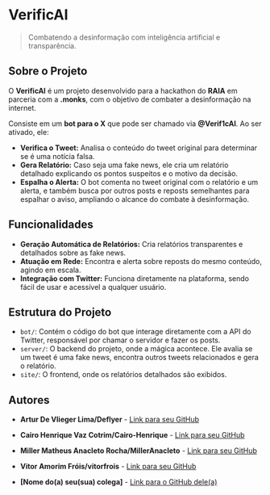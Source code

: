# VerificAI

> Combatendo a desinformação com inteligência artificial e transparência.

## Sobre o Projeto

O **VerificAI** é um projeto desenvolvido para a hackathon do **RAIA** em parceria com a **.monks**, com o objetivo de combater a desinformação na internet.

Consiste em um **bot para o X** que pode ser chamado via **@Verif1cAI**. Ao ser ativado, ele:

* **Verifica o Tweet:** Analisa o conteúdo do tweet original para determinar se é uma notícia falsa.
* **Gera Relatório:** Caso seja uma fake news, ele cria um relatório detalhado explicando os pontos suspeitos e o motivo da decisão.
* **Espalha o Alerta:** O bot comenta no tweet original com o relatório e um alerta, e também busca por outros posts e reposts semelhantes para espalhar o aviso, ampliando o alcance do combate à desinformação.

## Funcionalidades

- **Geração Automática de Relatórios:** Cria relatórios transparentes e detalhados sobre as fake news.
- **Atuação em Rede:** Encontra e alerta sobre reposts do mesmo conteúdo, agindo em escala.
- **Integração com Twitter:** Funciona diretamente na plataforma, sendo fácil de usar e acessível a qualquer usuário.


## Estrutura do Projeto

-   `bot/`: Contém o código do bot que interage diretamente com a API do Twitter, responsável por chamar o servidor e fazer os posts.
-   `server/`: O backend do projeto, onde a mágica acontece. Ele avalia se um tweet é uma fake news, encontra outros tweets relacionados e gera o relatório.
-   `site/`: O frontend, onde os relatórios detalhados são exibidos.

## Autores

- **Artur De Vlieger Lima/Deflyer** - [Link para seu GitHub](https://github.com/Deflyer)
- **Cairo Henrique Vaz Cotrim/Cairo-Henrique** - [Link para seu GitHub](https://github.com/Cairo-Henrique)
- **Miller Matheus Anacleto Rocha/MillerAnacleto** - [Link para seu GitHub](https://github.com/MillerAnacleto)
- **Vitor Amorim Fróis/vitorfrois** - [Link para seu GitHub](https://github.com/vitorfrois)

- **[Nome do(a) seu(sua) colega]** - [Link para o GitHub dele(a)](https://github.com/[usuario-dele])
